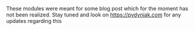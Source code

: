 These modules were meant for some blog post which for the moment has not been realized.
Stay tuned and look on https://pydyniak.com for any updates regarding this